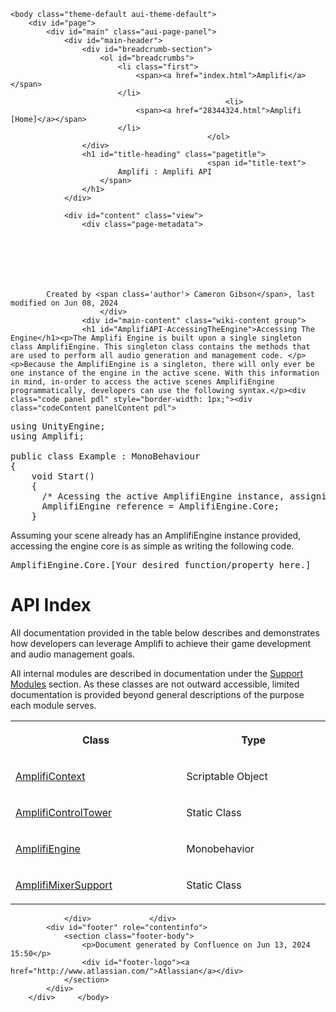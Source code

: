 <!DOCTYPE html>
<html>
    <head>
        <title>Amplifi : Amplifi API</title>
        <link rel="stylesheet" href="styles/site.css" type="text/css" />
        <META http-equiv="Content-Type" content="text/html; charset=UTF-8">
    </head>

    <body class="theme-default aui-theme-default">
        <div id="page">
            <div id="main" class="aui-page-panel">
                <div id="main-header">
                    <div id="breadcrumb-section">
                        <ol id="breadcrumbs">
                            <li class="first">
                                <span><a href="index.html">Amplifi</a></span>
                            </li>
                                                    <li>
                                <span><a href="28344324.html">Amplifi [Home]</a></span>
                            </li>
                                                </ol>
                    </div>
                    <h1 id="title-heading" class="pagetitle">
                                                <span id="title-text">
                            Amplifi : Amplifi API
                        </span>
                    </h1>
                </div>

                <div id="content" class="view">
                    <div class="page-metadata">
                        
        
    
        
    
        
        
            Created by <span class='author'> Cameron Gibson</span>, last modified on Jun 08, 2024
                        </div>
                    <div id="main-content" class="wiki-content group">
                    <h1 id="AmplifiAPI-AccessingTheEngine">Accessing The Engine</h1><p>The Amplifi Engine is built upon a single singleton class AmplifiEngine. This singleton class contains the methods that are used to perform all audio generation and management code. </p><p>Because the AmplifiEngine is a singleton, there will only ever be one instance of the engine in the active scene. With this information in mind, in-order to access the active scenes AmplifiEngine programmatically, developers can use the following syntax.</p><div class="code panel pdl" style="border-width: 1px;"><div class="codeContent panelContent pdl">
<pre class="syntaxhighlighter-pre" data-syntaxhighlighter-params="brush: c#; gutter: false; theme: Confluence" data-theme="Confluence">using UnityEngine;
using Amplifi;

public class Example : MonoBehaviour
{
    void Start()
    {
      /* Acessing the active AmplifiEngine instance, assigning to &#39;core&#39; for demonstration, this is not necessary outside of this demo. */
      AmplifiEngine reference = AmplifiEngine.Core;
    }</pre>
</div></div><p /><p>Assuming your scene already has an AmplifiEngine instance provided, accessing the engine core is as simple as writing the following code.</p><div class="code panel pdl" style="border-width: 1px;"><div class="codeContent panelContent pdl">
<pre class="syntaxhighlighter-pre" data-syntaxhighlighter-params="brush: c#; gutter: false; theme: Confluence" data-theme="Confluence">AmplifiEngine.Core.[Your desired function/property here.]</pre>
</div></div><h1 id="AmplifiAPI-APIIndex">API Index</h1><p>All documentation provided in the table below describes and demonstrates how developers can leverage Amplifi to achieve their game development and audio management goals. </p><p>All internal modules are described in documentation under the <a href="Support-Modules_28672003.html" data-linked-resource-id="28672003" data-linked-resource-version="9" data-linked-resource-type="page">Support Modules</a> section. As these classes are not outward accessible, limited documentation is provided beyond general descriptions of the purpose each module serves.</p><div class="table-wrap"><table data-table-width="760" data-layout="default" data-local-id="18eb3fdb-166d-4465-9bf8-0718b3c96f0f" class="confluenceTable"><colgroup><col style="width: 399.0px;"/><col style="width: 361.0px;"/></colgroup><tbody><tr><th class="confluenceTh"><p><strong>Class</strong></p></th><th class="confluenceTh"><p><strong>Type</strong></p></th></tr><tr><td class="confluenceTd"><p><a href="Amplifi.AmplifiContext_29097985.html" data-linked-resource-id="29097985" data-linked-resource-version="14" data-linked-resource-type="page">AmplifiContext</a></p></td><td class="confluenceTd"><p>Scriptable Object</p></td></tr><tr><td class="confluenceTd"><p><a href="Amplifi.AmplifiControlTower_29130753.html" data-linked-resource-id="29130753" data-linked-resource-version="10" data-linked-resource-type="page">AmplifiControlTower</a></p></td><td class="confluenceTd"><p>Static Class</p></td></tr><tr><td class="confluenceTd"><p><a href="Amplifi.AmplifiEngine_29130763.html" data-linked-resource-id="29130763" data-linked-resource-version="13" data-linked-resource-type="page">AmplifiEngine</a></p></td><td class="confluenceTd"><p>Monobehavior</p></td></tr><tr><td class="confluenceTd"><p><a href="Amplifi.AmplifiMixerSupport_29130773.html" data-linked-resource-id="29130773" data-linked-resource-version="4" data-linked-resource-type="page">AmplifiMixerSupport</a></p></td><td class="confluenceTd"><p>Static Class</p></td></tr></tbody></table></div><p />
                    </div>

                    
                                                      
                </div>             </div> 
            <div id="footer" role="contentinfo">
                <section class="footer-body">
                    <p>Document generated by Confluence on Jun 13, 2024 15:50</p>
                    <div id="footer-logo"><a href="http://www.atlassian.com/">Atlassian</a></div>
                </section>
            </div>
        </div>     </body>
</html>
